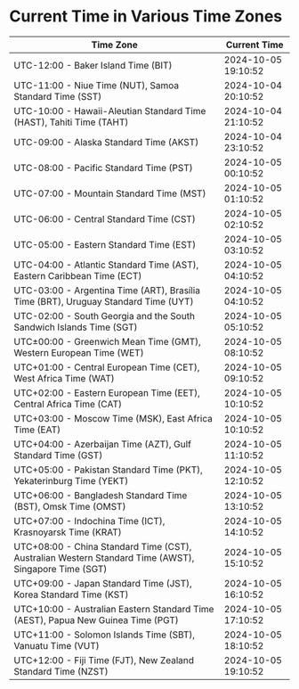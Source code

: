# Current Time in Various Time Zones

| Time Zone | Current Time |
|-----------|--------------|
| UTC-12:00 - Baker Island Time (BIT) | 2024-10-05 19:10:52 |
| UTC-11:00 - Niue Time (NUT), Samoa Standard Time (SST) | 2024-10-04 20:10:52 |
| UTC-10:00 - Hawaii-Aleutian Standard Time (HAST), Tahiti Time (TAHT) | 2024-10-04 21:10:52 |
| UTC-09:00 - Alaska Standard Time (AKST) | 2024-10-04 23:10:52 |
| UTC-08:00 - Pacific Standard Time (PST) | 2024-10-05 00:10:52 |
| UTC-07:00 - Mountain Standard Time (MST) | 2024-10-05 01:10:52 |
| UTC-06:00 - Central Standard Time (CST) | 2024-10-05 02:10:52 |
| UTC-05:00 - Eastern Standard Time (EST) | 2024-10-05 03:10:52 |
| UTC-04:00 - Atlantic Standard Time (AST), Eastern Caribbean Time (ECT) | 2024-10-05 04:10:52 |
| UTC-03:00 - Argentina Time (ART), Brasília Time (BRT), Uruguay Standard Time (UYT) | 2024-10-05 04:10:52 |
| UTC-02:00 - South Georgia and the South Sandwich Islands Time (SGT) | 2024-10-05 05:10:52 |
| UTC±00:00 - Greenwich Mean Time (GMT), Western European Time (WET) | 2024-10-05 08:10:52 |
| UTC+01:00 - Central European Time (CET), West Africa Time (WAT) | 2024-10-05 09:10:52 |
| UTC+02:00 - Eastern European Time (EET), Central Africa Time (CAT) | 2024-10-05 10:10:52 |
| UTC+03:00 - Moscow Time (MSK), East Africa Time (EAT) | 2024-10-05 10:10:52 |
| UTC+04:00 - Azerbaijan Time (AZT), Gulf Standard Time (GST) | 2024-10-05 11:10:52 |
| UTC+05:00 - Pakistan Standard Time (PKT), Yekaterinburg Time (YEKT) | 2024-10-05 12:10:52 |
| UTC+06:00 - Bangladesh Standard Time (BST), Omsk Time (OMST) | 2024-10-05 13:10:52 |
| UTC+07:00 - Indochina Time (ICT), Krasnoyarsk Time (KRAT) | 2024-10-05 14:10:52 |
| UTC+08:00 - China Standard Time (CST), Australian Western Standard Time (AWST), Singapore Time (SGT) | 2024-10-05 15:10:52 |
| UTC+09:00 - Japan Standard Time (JST), Korea Standard Time (KST) | 2024-10-05 16:10:52 |
| UTC+10:00 - Australian Eastern Standard Time (AEST), Papua New Guinea Time (PGT) | 2024-10-05 17:10:52 |
| UTC+11:00 - Solomon Islands Time (SBT), Vanuatu Time (VUT) | 2024-10-05 18:10:52 |
| UTC+12:00 - Fiji Time (FJT), New Zealand Standard Time (NZST) | 2024-10-05 19:10:52 |
